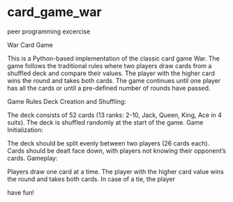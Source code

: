 # card_game_war
peer programming excercise


War Card Game

This is a Python-based implementation of the classic card game War. The game follows the traditional rules where two players draw cards from a shuffled deck and compare their values. The player with the higher card wins the round and takes both cards. The game continues until one player has all the cards or until a pre-defined number of rounds have passed.

Game Rules
Deck Creation and Shuffling:

The deck consists of 52 cards (13 ranks: 2-10, Jack, Queen, King, Ace in 4 suits).
The deck is shuffled randomly at the start of the game.
Game Initialization:

The deck should be split evenly between two players (26 cards each).
Cards should be dealt face down, with players not knowing their opponent’s cards.
Gameplay:

Players draw one card at a time.
The player with the higher card value wins the round and takes both cards.
In case of a tie, the player

have fun! 